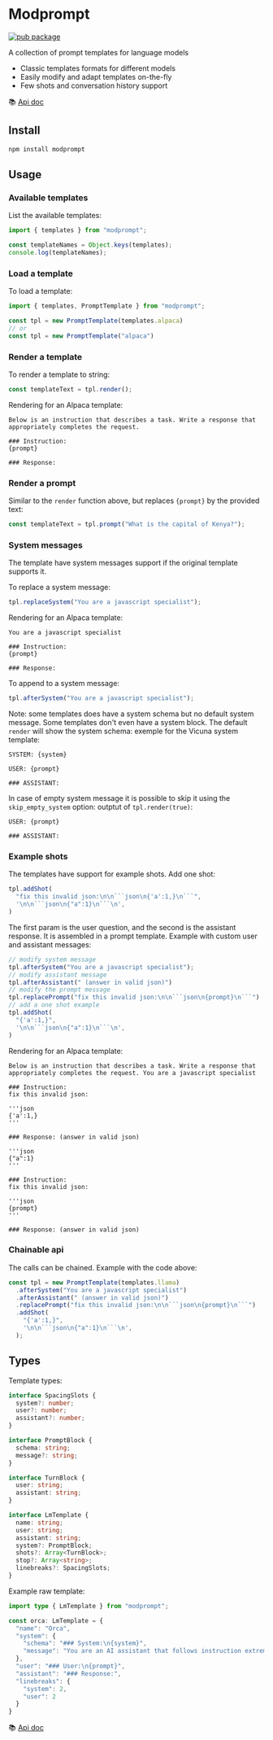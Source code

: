 # Modprompt

[![pub package](https://img.shields.io/npm/v/modprompt)](https://www.npmjs.com/package/modprompt)

A collection of prompt templates for language models

- Classic templates formats for different models
- Easily modify and adapt templates on-the-fly
- Few shots and conversation history support

:books: [Api doc](https://synw.github.io/modprompt/)

## Install

```bash
npm install modprompt
```

## Usage

### Available templates

List the available templates:

```js
import { templates } from "modprompt";

const templateNames = Object.keys(templates);
console.log(templateNames);
```

### Load a template

To load a template:

```js
import { templates, PromptTemplate } from "modprompt";

const tpl = new PromptTemplate(templates.alpaca)
// or
const tpl = new PromptTemplate("alpaca")
```

### Render a template

To render a template to string:

```js
const templateText = tpl.render();
```

Rendering for an Alpaca template:

```
Below is an instruction that describes a task. Write a response that appropriately completes the request.

### Instruction:
{prompt}

### Response:
```

### Render a prompt

Similar to the `render` function above, but replaces `{prompt}` by the provided text:

```js
const templateText = tpl.prompt("What is the capital of Kenya?");
```

### System messages

The template have system messages support if the original template supports it.

To replace a system message:

```js
tpl.replaceSystem("You are a javascript specialist");
```

Rendering for an Alpaca template:

```
You are a javascript specialist

### Instruction:
{prompt}

### Response:
```

To append to a system message:

```js
tpl.afterSystem("You are a javascript specialist");
```

Note: some templates does have a system schema but no default system message. Some templates
don't even have a system block. The default `render` will show the system schema: exemple for the Vicuna system template:

```
SYSTEM: {system}

USER: {prompt}

### ASSISTANT:
```

In case of empty system message it is possible to skip it using the
`skip_empty_system` option: outptut of `tpl.render(true)`:

```
USER: {prompt}

### ASSISTANT:
```

### Example shots

The templates have support for example shots. Add one shot:

```js
tpl.addShot(
  "fix this invalid json:\n\n```json\n{'a':1,}\n```",
  '\n\n```json\n{"a":1}\n```\n',
)
```

The first param is the user question, and the second is the assistant response. It
is assembled in a prompt template. Example with custom user and assistant messages:

```js
// modify system message
tpl.afterSystem("You are a javascript specialist");
// modify assistant message
tpl.afterAssistant(" (answer in valid json)")
// modify the prompt message
tpl.replacePrompt("fix this invalid json:\n\n```json\n{prompt}\n```")
// add a one shot example
tpl.addShot(
  "{'a':1,}",
  '\n\n```json\n{"a":1}\n```\n',
)
```

Rendering for an Alpaca template:

```
Below is an instruction that describes a task. Write a response that appropriately completes the request. You are a javascript specialist

### Instruction:
fix this invalid json:

'''json
{'a':1,}
'''

### Response: (answer in valid json)

'''json
{"a":1}
'''

### Instruction:
fix this invalid json:

'''json
{prompt}
'''

### Response: (answer in valid json)
```

### Chainable api

The calls can be chained. Example with the code above:

```js
const tpl = new PromptTemplate(templates.llama)
  .afterSystem("You are a javascript specialist")
  .afterAssistant(" (answer in valid json)")
  .replacePrompt("fix this invalid json:\n\n```json\n{prompt}\n```")
  .addShot(
    "{'a':1,}",
    '\n\n```json\n{"a":1}\n```\n',
  );
```

## Types

Template types:

```ts
interface SpacingSlots {
  system?: number;
  user?: number;
  assistant?: number;
}

interface PromptBlock {
  schema: string;
  message?: string;
}

interface TurnBlock {
  user: string;
  assistant: string;
}

interface LmTemplate {
  name: string;
  user: string;
  assistant: string;
  system?: PromptBlock;
  shots?: Array<TurnBlock>;
  stop?: Array<string>;
  linebreaks?: SpacingSlots;
}
```

Example raw template:

```ts
import type { LmTemplate } from "modprompt";

const orca: LmTemplate = {
  "name": "Orca",
  "system": {
    "schema": "### System:\n{system}",
    "message": "You are an AI assistant that follows instruction extremely well. Help as much as you can.",
  },
  "user": "### User:\n{prompt}",
  "assistant": "### Response:",
  "linebreaks": {
    "system": 2,
    "user": 2
  }
}
```

:books: [Api doc](https://synw.github.io/modprompt/)